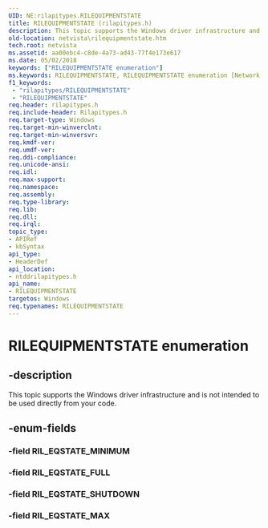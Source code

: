 ```yaml
---
UID: NE:rilapitypes.RILEQUIPMENTSTATE
title: RILEQUIPMENTSTATE (rilapitypes.h)
description: This topic supports the Windows driver infrastructure and is not intended to be used directly from your code.
old-location: netvista\rilequipmentstate.htm
tech.root: netvista
ms.assetid: aa00ebc4-c8de-4a73-ad43-77f4e173e617
ms.date: 05/02/2018
keywords: ["RILEQUIPMENTSTATE enumeration"]
ms.keywords: RILEQUIPMENTSTATE, RILEQUIPMENTSTATE enumeration [Network Drivers Starting with Windows Vista], RIL_EQSTATE_FULL, RIL_EQSTATE_MAX, RIL_EQSTATE_SHUTDOWN, netvista.rilequipmentstate, ntddrilapitypes/RILEQUIPMENTSTATE, ntddrilapitypes/RIL_EQSTATE_FULL, ntddrilapitypes/RIL_EQSTATE_MAX, ntddrilapitypes/RIL_EQSTATE_SHUTDOWN
f1_keywords:
 - "rilapitypes/RILEQUIPMENTSTATE"
 - "RILEQUIPMENTSTATE"
req.header: rilapitypes.h
req.include-header: Rilapitypes.h
req.target-type: Windows
req.target-min-winverclnt: 
req.target-min-winversvr: 
req.kmdf-ver: 
req.umdf-ver: 
req.ddi-compliance: 
req.unicode-ansi: 
req.idl: 
req.max-support: 
req.namespace: 
req.assembly: 
req.type-library: 
req.lib: 
req.dll: 
req.irql: 
topic_type:
- APIRef
- kbSyntax
api_type:
- HeaderDef
api_location:
- ntddrilapitypes.h
api_name:
- RILEQUIPMENTSTATE
targetos: Windows
req.typenames: RILEQUIPMENTSTATE
---
```


# RILEQUIPMENTSTATE enumeration


## -description


This topic supports the Windows driver infrastructure and is not intended to be used directly from your code.


## -enum-fields




### -field RIL_EQSTATE_MINIMUM


### -field RIL_EQSTATE_FULL


### -field RIL_EQSTATE_SHUTDOWN


### -field RIL_EQSTATE_MAX

